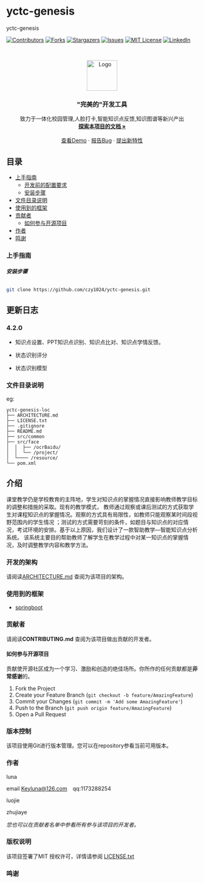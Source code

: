 
# yctc-genesis

yctc-genesis

<!-- PROJECT SHIELDS -->

[![Contributors][contributors-shield]][contributors-url]
[![Forks][forks-shield]][forks-url]
[![Stargazers][stars-shield]][stars-url]
[![Issues][issues-shield]][issues-url]
[![MIT License][license-shield]][license-url]
[![LinkedIn][linkedin-shield]][linkedin-url]

<!-- PROJECT LOGO -->
<br />

<p align="center">
  <a href="https://github.com/czy1024/yctc-genesis/">
    <img src="https://i.loli.net/2020/07/28/5MzIVArBZyp8NgX.png" alt="Logo" width="80" height="80">
  </a>

  <h3 align="center">"完美的"开发工具</h3>
  <p align="center">
    致力于一体化校园管理,人脸打卡,智能知识点反馈,知识图谱等新兴产出
    <br />
    <a href="https://github.com/czy1024/yctc-genesis"><strong>探索本项目的文档 »</strong></a>
    <br />
    <br />
    <a href="">查看Demo</a>
    ·
    <a href="">报告Bug</a>
    ·
    <a href="https://github.com/czy1024/yctc-genesis/issues">提出新特性</a>
  </p>

</p>


 
## 目录

- [上手指南](#上手指南)
  - [开发前的配置要求](#开发前的配置要求)
  - [安装步骤](#安装步骤)
- [文件目录说明](#文件目录说明)
- [使用到的框架](#使用到的框架)
- [贡献者](#贡献者)
  - [如何参与开源项目](#如何参与开源项目)
- [作者](#作者)
- [鸣谢](#鸣谢)

### 上手指南


###### **安装步骤**

```sh
git clone https://github.com/czy1024/yctc-genesis.git
```

## 更新日志

### 4.2.0

+ 知识点设置、PPT知识点识别、知识点比对、知识点学情反馈。

+ 状态识别评分

+ 状态识别模型

### 文件目录说明
eg:

```
yctc-genesis-loc
├── ARCHITECTURE.md
├── LICENSE.txt
├── .gitignore
├── README.md
├── src/common
├── src/face
│  │  ├── /ocrBaidu/
│  │  └── /project/
│  └──── /resource/
└── pom.xml

```
## 介绍

课堂教学仍是学校教育的主阵地，学生对知识点的掌握情况直接影响教师教学目标的调整和措施的采取。现有的教学模式，
教师通过观察或课后测试的方式获取学生对课程知识点的掌握情况。观察的方式具有局限性，如教师只能观察某时间段视野范围内的学生情况
；测试的方式需要苛刻的条件，如题目与知识点的对应情况，考试环境的安排。基于以上原因，我们设计了一款智助教学—智能知识点分析系统。
该系统主要目的帮助教师了解学生在教学过程中对某一知识点的掌握情况，及时调整教学内容和教学方法。


### 开发的架构 

请阅读[ARCHITECTURE.md](https://github.com/czy1024/yctc-genesis/blob/master/ARCHITECTURE.md) 查阅为该项目的架构。


### 使用到的框架

- [springboot](https://spring.io/)

### 贡献者

请阅读**CONTRIBUTING.md** 查阅为该项目做出贡献的开发者。

#### 如何参与开源项目

贡献使开源社区成为一个学习、激励和创造的绝佳场所。你所作的任何贡献都是**非常感谢**的。


1. Fork the Project
2. Create your Feature Branch (`git checkout -b feature/AmazingFeature`)
3. Commit your Changes (`git commit -m 'Add some AmazingFeature'`)
4. Push to the Branch (`git push origin feature/AmazingFeature`)
5. Open a Pull Request



### 版本控制

该项目使用Git进行版本管理。您可以在repository参看当前可用版本。

### 作者

luna

email Keyluna@126.com  &ensp; qq:1173288254

luojie

zhujiaye

 *您也可以在贡献者名单中参看所有参与该项目的开发者。*

### 版权说明

该项目签署了MIT 授权许可，详情请参阅 [LICENSE.txt](https://github.com/czy1024/yctc-genesis/blob/master/LICENSE)

### 鸣谢[]()



<!-- links -->
[your-project-path]:czy1024/yctc-genesis
[contributors-shield]: https://img.shields.io/github/contributors/czy1024/yctc-genesis.svg?style=flat-square
[contributors-url]: https://github.com/czy1024/yctc-genesis/graphs/contributors
[forks-shield]: https://img.shields.io/github/forks/czy1024/yctc-genesis.svg?style=flat-square
[forks-url]: https://github.com/czy1024/yctc-genesis/network/members
[stars-shield]: https://img.shields.io/github/stars/czy1024/yctc-genesis.svg?style=flat-square
[stars-url]: https://github.com/czy1024/yctc-genesis/stargazers
[issues-shield]: https://img.shields.io/github/issues/czy1024/yctc-genesis.svg?style=flat-square
[issues-url]: https://img.shields.io/github/issues/czy1024/yctc-genesis.svg
[license-shield]: https://img.shields.io/github/license/czy1024/yctc-genesis.svg?style=flat-square
[license-url]: https://github.com/czy1024/yctc-genesis/blob/master/LICENSE.txt
[linkedin-shield]: https://img.shields.io/badge/-LinkedIn-black.svg?style=flat-square&logo=linkedin&colorB=555
[linkedin-url]: https://linkedin.com/in/yctc-genesis





